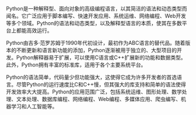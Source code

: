 Python是一种解释型、面向对象的高级编程语言，以其简洁的语法和动态类型而闻名。‌它广泛应用于脚本编写、快速开发应用、系统运维、网络编程、Web开发等多个领域。Python的语法和动态类型，以及解释型语言的本质，使其在多数平台上都能高效运行。‌

Python由吉多·范罗苏姆于1990年代初设计，最初作为ABC语言的替代品。随着版本的不断更新和语言新功能的添加，Python逐渐被用于独立的、大型项目的开发。Python解释器易于扩展，可以使用C语言或C++扩展新的功能和数据类型。此外，Python拥有丰富的标准库，适用于各个主要系统平台。

Python的语法简单，代码量少但功能强大，这使得它成为许多开发者的首选语言。尽管Python的运行速度比C和C++慢，但其强大的库支持和简单的语法使得开发效率大大提高。Python的应用范围广泛，包括系统运维、图形处理、数学处理、文本处理、数据库编程、网络编程、Web编程、多媒体应用、爬虫编写、机器学习和人工智能等。